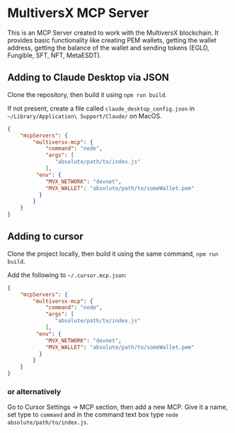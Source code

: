 # MultiversX MCP Server

This is an MCP Server created to work with the MultiversX blockchain. It provides basic functionality like creating PEM wallets, getting the wallet address, getting the balance of the wallet and sending tokens (EGLD, Fungible, SFT, NFT, MetaESDT).

## Adding to Claude Desktop via JSON

Clone the repository, then build it using `npm run build`.

If not present, create a file called `claude_desktop_config.json` in `~/Library/Application\ Support/Claude/` on MacOS.

```json
{
    "mcpServers": {
        "multiversx-mcp": {
            "command": "node",
            "args": [
               "absolute/path/to/index.js"
            ],
         "env": {
            "MVX_NETWORK": "devnet",
            "MVX_WALLET": "absolute/path/to/someWallet.pem"
          }
        }
    }
}
```

## Adding to cursor

Clone the project locally, then build it using the same command, `npm run build`.

Add the following to `~/.cursor.mcp.json`:
```json
{
    "mcpServers": {
        "multiversx-mcp": {
            "command": "node",
            "args": [
               "absolute/path/to/index.js"
            ],
         "env": {
            "MVX_NETWORK": "devnet",
            "MVX_WALLET": "absolute/path/to/someWallet.pem"
          }
        }
    }
}
```

### or alternatively

Go to Cursor Settings -> MCP section, then add a new MCP. Give it a name, set type to `command` and in the command text box type `node absolute/path/to/index.js`.
